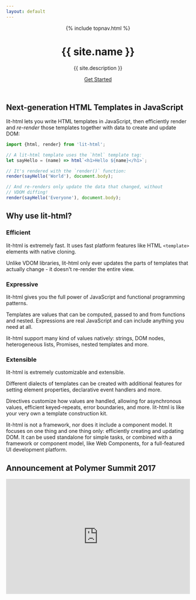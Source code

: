 ```yaml
---
layout: default
---
```

<header class="hero">
{% include topnav.html %}
<div class="wrapper">
<h1 class="hero-title">{{ site.name }}</h1>
<p class="hero-caption">{{ site.description }}</p>
<a class="hero-link" href="{{ site.baseurl }}/guide">Get Started</a>
</div>
</header>

<section>
<div class="wrapper">

## Next-generation HTML Templates in JavaScript

lit-html lets you write HTML templates in JavaScript, then efficiently render and _re-render_ those templates together with data to create and update DOM:

```js
import {html, render} from 'lit-html';

// A lit-html template uses the `html` template tag:
let sayHello = (name) => html`<h1>Hello ${name}</h1>`;

// It's rendered with the `render()` function:
render(sayHello('World'), document.body);

// And re-renders only update the data that changed, without
// VDOM diffing!
render(sayHello('Everyone'), document.body);
```

</div>
</section>

<section class="grey-bg">
<div class="wrapper">

## Why use lit-html?

<div class="responsive-row">
<div style="flex: 1">

### Efficient

lit-html is extremely fast. It uses fast platform features like HTML `<template>` elements with native cloning.

Unlike VDOM libraries, lit-html only ever updates the parts of templates that actually change - it doesn't re-render the entire view.

</div>
<div style="flex: 1">

### Expressive

lit-html gives you the full power of JavaScript and functional programming patterns. 

Templates are values that can be computed, passed to and from functions and nested. Expressions are real JavaScript and can include anything you need at all.

lit-html support many kind of values natively: strings, DOM nodes, heterogeneous lists, Promises, nested templates and more.

</div>
<div style="flex: 1">

### Extensible

lit-html is extremely customizable and extensible.

Different dialects of templates can be created with additional features for setting element properties, declarative event handlers and more.

Directives customize how values are handled, allowing for asynchronous values, efficient keyed-repeats, error boundaries, and more. lit-html is like your very own a template construction kit.

</div>
</div>
</div>
</section>

<section>
<div class="wrapper">
<div class="responsive-row center">
<div style="max-width: 600px">

lit-html is not a framework, nor does it include a component model. It focuses on one thing and one thing only: efficiently creating and updating DOM. It can be used standalone for simple tasks, or combined with a framework or component model, like Web Components, for a full-featured UI development platform.

## Announcement at Polymer Summit 2017

<iframe src="https://www.youtube.com/embed/ruql541T7gc"
    style="width: 560px; height: 315px; max-width: 100%; border: none"
    allow="autoplay; encrypted-media" allowfullscreen></iframe>

</div>
</div>
</div>
</section>
